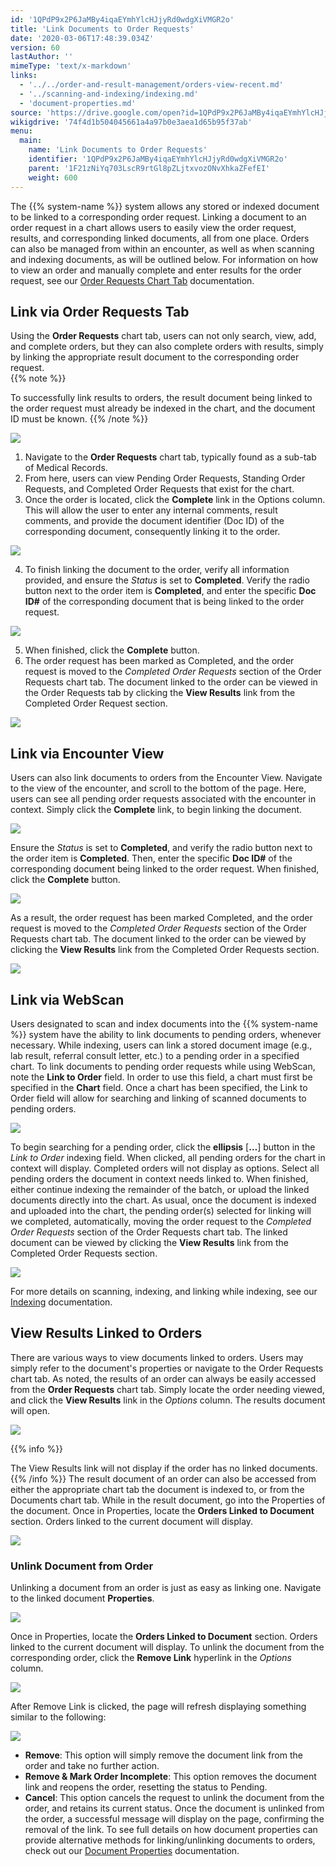```yaml
---
id: '1QPdP9x2P6JaMBy4iqaEYmhYlcHJjyRd0wdgXiVMGR2o'
title: 'Link Documents to Order Requests'
date: '2020-03-06T17:48:39.034Z'
version: 60
lastAuthor: ''
mimeType: 'text/x-markdown'
links:
  - '../../order-and-result-management/orders-view-recent.md'
  - '../scanning-and-indexing/indexing.md'
  - 'document-properties.md'
source: 'https://drive.google.com/open?id=1QPdP9x2P6JaMBy4iqaEYmhYlcHJjyRd0wdgXiVMGR2o'
wikigdrive: '74f4d1b504045661a4a97b0e3aea1d65b95f37ab'
menu:
  main:
    name: 'Link Documents to Order Requests'
    identifier: '1QPdP9x2P6JaMBy4iqaEYmhYlcHJjyRd0wdgXiVMGR2o'
    parent: '1F21zNiYq703LscR9rtGl8pZLjtxvozONvXhkaZFefEI'
    weight: 600
---
```

The {{% system-name %}} system allows any stored or indexed document to be linked to a corresponding order request. Linking a document to an order request in a chart allows users to easily view the order request, results, and corresponding linked documents, all from one place. Orders can also be managed from within an encounter, as well as when scanning and indexing documents, as will be outlined below. For information on how to view an order and manually complete and enter results for the order request, see our [Order Requests Chart Tab](../../order-and-result-management/orders-view-recent.md) documentation.
  
## Link via Order Requests Tab  
  
Using the **Order Requests** chart tab, users can not only search, view, add, and complete orders, but they can also complete orders with results, simply by linking the appropriate result document to the corresponding order request.  
{{% note %}}

To successfully link results to orders, the result document being linked to the order request must already be indexed in the chart, and the document ID must be known.
{{% /note %}}
  
![](../link-documents-to-order-requests.assets/13a9191581de99b8a8ef4676bf7dbb00.png)  

1. Navigate to the <strong>Order Requests</strong> chart tab, typically found as a sub-tab of Medical Records.
2. From here, users can view Pending Order Requests, Standing Order Requests, and Completed Order Requests that exist for the chart.
3. Once the order is located, click the <strong>Complete</strong> link in the Options column. This will allow the user to enter any internal comments, result comments, and provide the document identifier (Doc ID) of the corresponding document, consequently linking it to the order.
  
![](../link-documents-to-order-requests.assets/b06910e1abd8593b2424ed32afe2dc7f.png)  

4. To finish linking the document to the order, verify all information provided, and ensure the <em>Status</em> is set to <strong>Completed</strong>. Verify the radio button next to the order item is <strong>Completed</strong>, and enter the specific <strong>Doc ID#</strong> of the corresponding document that is being linked to the order request.
  
![](../link-documents-to-order-requests.assets/8d7cb1fcbd317edb1363ba0e0428bc78.png)  

5. When finished, click the <strong>Complete</strong> button.
6. The order request has been marked as Completed, and the order request is moved to the <em>Completed</em> <em>Order Requests</em> section of the Order Requests chart tab. The document linked to the order can be viewed in the Order Requests tab by clicking the <strong>View Results</strong> link from the Completed Order Request section.
  
![](../link-documents-to-order-requests.assets/d2502f04e1e0768f2569e3f04141b2c5.png)  

  
## Link via Encounter View  

Users can also link documents to orders from the Encounter View. Navigate to the view of the encounter, and scroll to the bottom of the page. Here, users can see all pending order requests associated with the encounter in context. Simply click the **Complete** link, to begin linking the document.
  
![](../link-documents-to-order-requests.assets/7a6a35dcfaac901ed6bc63b937390366.png)  

Ensure the *Status* is set to **Completed**, and verify the radio button next to the order item is **Completed**. Then, enter the specific **Doc ID#** of the corresponding document being linked to the order request. When finished, click the **Complete** button.
  
![](../link-documents-to-order-requests.assets/f8718e5900ce9b81329ceb2505276441.png)  

As a result, the order request has been marked Completed, and the order request is moved to the *Completed* *Order Requests* section of the Order Requests chart tab. The document linked to the order can be viewed by clicking the **View Results** link from the Completed Order Requests section.
  
![](../link-documents-to-order-requests.assets/d2502f04e1e0768f2569e3f04141b2c5.png)  

  
## Link via WebScan  

Users designated to scan and index documents into the {{% system-name %}} system have the ability to link documents to pending orders, whenever necessary. While indexing, users can link a stored document image (e.g., lab result, referral consult letter, etc.) to a pending order in a specified chart.
To link documents to pending order requests while using WebScan, note the **Link to Order** field. In order to use this field, a chart must first be specified in the **Chart** field. Once a chart has been specified, the Link to Order field will allow for searching and linking of scanned documents to pending orders.
  
![](../link-documents-to-order-requests.assets/d227f0b8d4ee6613d59316cb2f77e586.png)  

To begin searching for a pending order, click the **ellipsis** [**…**] button in the *Link to Order* indexing field. When clicked, all pending orders for the chart in context will display. Completed orders will not display as options. Select all pending orders the document in context needs linked to. When finished, either continue indexing the remainder of the batch, or upload the linked documents directly into the chart.
As usual, once the document is indexed and uploaded into the chart, the pending order(s) selected for linking will we completed, automatically, moving the order request to the *Completed* *Order Requests* section of the Order Requests chart tab. The linked document can be viewed by clicking the **View Results** link from the Completed Order Requests section.
  
![](../link-documents-to-order-requests.assets/d2502f04e1e0768f2569e3f04141b2c5.png)  

For more details on scanning, indexing, and linking while indexing, see our [Indexing](../scanning-and-indexing/indexing.md) documentation.
  
## View Results Linked to Orders  

There are various ways to view documents linked to orders. Users may simply refer to the document's properties or navigate to the Order Requests chart tab.
As noted, the results of an order can always be easily accessed from the **Order Requests** chart tab. Simply locate the order needing viewed, and click the **View Results** link in the *Options* column. The results document will open.
  
![](../link-documents-to-order-requests.assets/d2502f04e1e0768f2569e3f04141b2c5.png)  

{{% info %}}

The View Results link will not display if the order has no linked documents.
{{% /info %}}
The result document of an order can also be accessed from either the appropriate chart tab the document is indexed to, or from the Documents chart tab. While in the result document, go into the Properties of the document. Once in Properties, locate the **Orders Linked to Document** section. Orders linked to the current document will display.
  
![](../link-documents-to-order-requests.assets/3b04c69a17af7a3ab2165204e2f0c6b2.png)  

  
### Unlink Document from Order  

Unlinking a document from an order is just as easy as linking one. Navigate to the linked document **Properties**.
  
![](../link-documents-to-order-requests.assets/b09f99892315e9e0f3409abab21c426a.png)  

Once in Properties, locate the **Orders Linked to Document** section. Orders linked to the current document will display. To unlink the document from the corresponding order, click the **Remove Link** hyperlink in the *Options* column.
  
![](../link-documents-to-order-requests.assets/304a44342da22d5d2752e89e9a9e05c6.png)  

After Remove Link is clicked, the page will refresh displaying something similar to the following:
  
![](../link-documents-to-order-requests.assets/a437e62b3cd07080afdee14b7086b7b2.png)  

* <strong>Remove</strong>: This option will simply remove the document link from the order and take no further action.
* <strong>Remove & Mark Order Incomplete</strong>: This option removes the document link and reopens the order, resetting the status to Pending.
* <strong>Cancel</strong>: This option cancels the request to unlink the document from the order, and retains its current status.
Once the document is unlinked from the order, a successful message will display on the page, confirming the removal of the link.
To see full details on how document properties can provide alternative methods for linking/unlinking documents to orders, check out our [Document Properties](document-properties.md) documentation.
